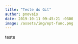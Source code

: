```yaml
---
title: "Teste do Git"
author: pnovais
date: 2019-10-11 09:45:21 -0300
image: /assets/img/opt-func.png
---
```


teste

